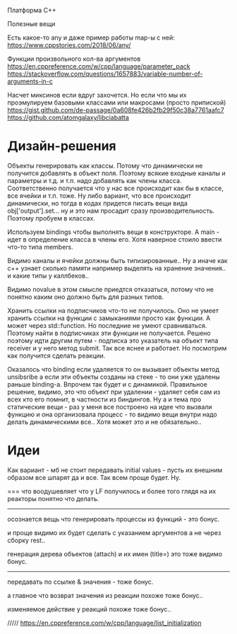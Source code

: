 Платформа C++

Полезные вещи

Есть какое-то any и даже пример работы map-ы с ней:
https://www.cppstories.com/2018/06/any/

Функции произвольного кол-ва аргументов
https://en.cppreference.com/w/cpp/language/parameter_pack
https://stackoverflow.com/questions/1657883/variable-number-of-arguments-in-c

Насчет миксинов если вдруг захочется. Но если что мы их проэмулируем
базовыми классами или макросами (просто припиской)
https://gist.github.com/de-passage/0a608fe426b2fb29f50c38a7761aafc7
https://github.com/atomgalaxy/libciabatta

Дизайн-решения
==============

Объекты генерировать как классы. Потому что динамически не получится добавлять
в объект поля. Поэтому всякие входные каналы и параметры и т.д. и т.п. 
надо добавлять как члены класса.
Соответственно получается что у нас все происходит как бы в классе,
все ячейки и т.п. тоже.
Ну либо вариант, что все происходит динамически, но тогда в кодах придется
писать вещи вида obj['output'].set... ну и это нам просадит сразу
производительность. Поэтому пробуем в классах.

Используем bindings чтобы выполнять вещи в конструкторе. А main - идет 
в определение класса в члены его. Хотя наверное стоило ввести что-то типа members.

Видимо каналы и ячейки должны быть типизированные.. Ну а иначе как с++ узнает
сколько памяти например выделять на хранение значения.. и какие типы у каллбеков..

Видимо novalue в этом смысле приедтся отказаться, потому что не понятно каким
оно должно быть для разных типов.

Хранить ссылки на подписчиков что-то не получилось. Оно не умеет хранить ссылки на функции с замыканиями
просто как функции. А может через std::function. Но последние не умеют сравниваться.
Поэтому найти в подписчиках эти функции не получается.
Решено поэтому идти другим путем - подписка это указатель на объект типа receiver и у него метод submit.
Так все яснее и работает. Но посмотрим как получится сделать реакции.

Оказалось что binding если удаляется то он вызывает объекты метод unsibsribe а если эти объекты
созданы на стеке - то они уже удалены раньше binding-а. Впрочем так будет и с динамикой.
Правильное решение, видимо, это что объект при удалении - удаляет себя сам из всех кто его помнит,
в частности из биндингов.
Ну а и тема про статические вещи - раз у меня все построено на идее что вызвали функцию и она
организовала процесс - то видимо вещи внутри надо делать динамическими все..
Хотя может это и не обязательно..

Идеи
====
Как вариант - мб не стоит передавать initial values - пусть их внешним образом
все шпарят да и все. Так всем проще будет. Ну.

===
что воодушевляет что у LF получилось и более того глядя на их реакторы
понятно что делать.

----
осознается вещь что генерировать процессы из функций - это бонус.

и проще видимо их будет сделать с указанием аргументов а не через сборку rest..

генерация дерева объектов (attach) и их имен (title=) это тоже видимо бонус.

---
передавать по ссылке & значения - тоже бонус.

а главное что возврат значения из реакции похоже тоже бонус..

изменяемое действие у реакций похоже тоже бонус..

/////
https://en.cppreference.com/w/cpp/language/list_initialization